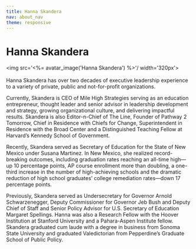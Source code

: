 ```yaml
---
title: Hanna Skandera
nav: about_nav
theme: responsive
---
```

# Hanna Skandera

<img src='<%= avatar_image('Hanna Skandera') %>'/ width='320px'>
<br/>
<br/>
Hanna Skandera has over two decades of executive leadership experience to a variety of private, public and not-for-profit organizations.   Currently, Skandera is CEO of Mile High Strategies serving as an education entrepreneur, thought leader and senior advisor in leadership development and strategy, growing organizational culture, and delivering impactful results. Skandera is also Editor-n-Chief of The Line, Founder of Pathway 2 Tomorrow, Chief in Residence with Chiefs for Change, Superintendent in Residence with the Broad Center and a Distinguished Teaching Fellow at Harvard’s Kennedy School of Government. Recently, Skandera served as Secretary of Education for the State of New Mexico under Susana Martinez. In New Mexico, she realized record-breaking outcomes, including graduation rates reaching an all-time high—up 10 percentage points, AP course enrollment more than doubling, a one-third increase in the number of high-achieving schools and the dramatic reduction of high school graduates’ college remediation rates—down 17 percentage points.Previously, Skandera served as Undersecretary for Governor Arnold Schwarzenegger, Deputy Commissioner for Governor Jeb Bush and Deputy Chief of Staff and Senior Policy Advisor for U.S. Secretary of Education Margaret Spellings. Hanna was also a Research Fellow with the Hoover Institution at Stanford University and a Pahara-Aspen Institute fellow. Skandera graduated cum laude with a degree in business from Sonoma State University and graduated Valedictorian from Pepperdine’s Graduate School of Public Policy.